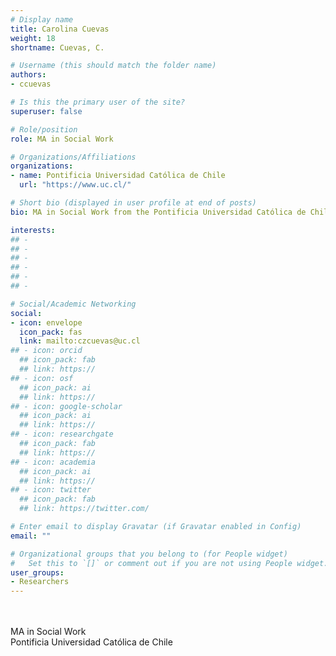 ```yaml
---
# Display name
title: Carolina Cuevas
weight: 18
shortname: Cuevas, C.

# Username (this should match the folder name)
authors:
- ccuevas

# Is this the primary user of the site?
superuser: false

# Role/position
role: MA in Social Work

# Organizations/Affiliations
organizations:
- name: Pontificia Universidad Católica de Chile
  url: "https://www.uc.cl/"

# Short bio (displayed in user profile at end of posts)
bio: MA in Social Work from the Pontificia Universidad Católica de Chile.

interests:
## -
## -
## -
## -
## -
## -

# Social/Academic Networking
social:
- icon: envelope
  icon_pack: fas
  link: mailto:czcuevas@uc.cl
## - icon: orcid
  ## icon_pack: fab
  ## link: https://
## - icon: osf
  ## icon_pack: ai
  ## link: https://
## - icon: google-scholar
  ## icon_pack: ai
  ## link: https://
## - icon: researchgate
  ## icon_pack: fab
  ## link: https://
## - icon: academia
  ## icon_pack: ai
  ## link: https://
## - icon: twitter
  ## icon_pack: fab
  ## link: https://twitter.com/

# Enter email to display Gravatar (if Gravatar enabled in Config)
email: ""

# Organizational groups that you belong to (for People widget)
#   Set this to `[]` or comment out if you are not using People widget.
user_groups:
- Researchers
---
```


\
\
MA in Social Work \
Pontificia Universidad Católica de Chile
